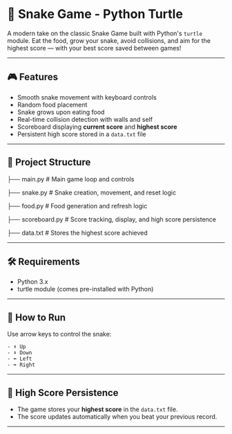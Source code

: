 # 🐍 Snake Game - Python Turtle

A modern take on the classic Snake Game built with Python's `turtle` module. Eat the food, grow your snake, avoid collisions, and aim for the highest score — with your best score saved between games!

---

## 🎮 Features

- Smooth snake movement with keyboard controls
- Random food placement
- Snake grows upon eating food
- Real-time collision detection with walls and self
- Scoreboard displaying **current score** and **highest score**
- Persistent high score stored in a `data.txt` file

---

## 📂 Project Structure

├── main.py # Main game loop and controls

├── snake.py # Snake creation, movement, and reset logic

├── food.py # Food generation and refresh logic

├── scoreboard.py # Score tracking, display, and high score persistence

├── data.txt # Stores the highest score achieved

---

## 🛠 Requirements

- Python 3.x
- turtle module (comes pre-installed with Python)

---

## 🚀 How to Run

Use arrow keys to control the snake:

    - ⬆️ Up  
    - ⬇️ Down  
    - ⬅️ Left  
    - ➡️ Right  

---

## 📝 High Score Persistence

- The game stores your **highest score** in the `data.txt` file.
- The score updates automatically when you beat your previous record.

---
